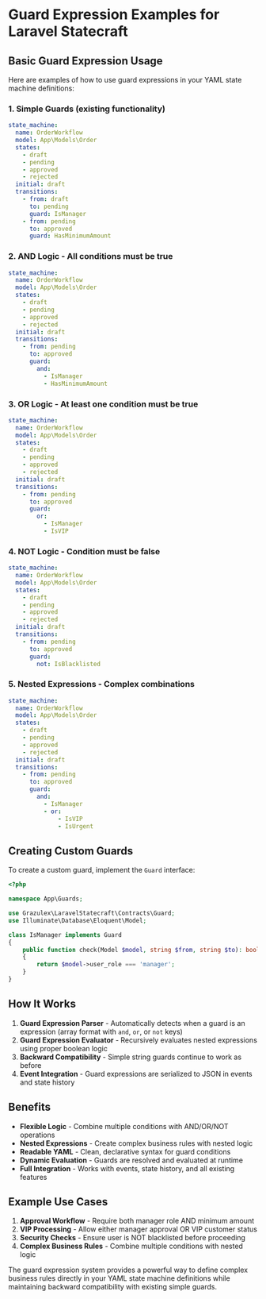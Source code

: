 # Guard Expression Examples for Laravel Statecraft

## Basic Guard Expression Usage

Here are examples of how to use guard expressions in your YAML state machine definitions:

### 1. Simple Guards (existing functionality)
```yaml
state_machine:
  name: OrderWorkflow
  model: App\Models\Order
  states:
    - draft
    - pending
    - approved
    - rejected
  initial: draft
  transitions:
    - from: draft
      to: pending
      guard: IsManager
    - from: pending
      to: approved  
      guard: HasMinimumAmount
```

### 2. AND Logic - All conditions must be true
```yaml
state_machine:
  name: OrderWorkflow
  model: App\Models\Order
  states:
    - draft
    - pending
    - approved
    - rejected
  initial: draft
  transitions:
    - from: pending
      to: approved
      guard:
        and:
          - IsManager
          - HasMinimumAmount
```

### 3. OR Logic - At least one condition must be true
```yaml
state_machine:
  name: OrderWorkflow
  model: App\Models\Order
  states:
    - draft
    - pending
    - approved
    - rejected
  initial: draft
  transitions:
    - from: pending
      to: approved
      guard:
        or:
          - IsManager
          - IsVIP
```

### 4. NOT Logic - Condition must be false
```yaml
state_machine:
  name: OrderWorkflow
  model: App\Models\Order
  states:
    - draft
    - pending
    - approved
    - rejected
  initial: draft
  transitions:
    - from: pending
      to: approved
      guard:
        not: IsBlacklisted
```

### 5. Nested Expressions - Complex combinations
```yaml
state_machine:
  name: OrderWorkflow
  model: App\Models\Order
  states:
    - draft
    - pending
    - approved
    - rejected
  initial: draft
  transitions:
    - from: pending
      to: approved
      guard:
        and:
          - IsManager
          - or:
              - IsVIP
              - IsUrgent
```

## Creating Custom Guards

To create a custom guard, implement the `Guard` interface:

```php
<?php

namespace App\Guards;

use Grazulex\LaravelStatecraft\Contracts\Guard;
use Illuminate\Database\Eloquent\Model;

class IsManager implements Guard
{
    public function check(Model $model, string $from, string $to): bool
    {
        return $model->user_role === 'manager';
    }
}
```

## How It Works

1. **Guard Expression Parser** - Automatically detects when a guard is an expression (array format with `and`, `or`, or `not` keys)
2. **Guard Expression Evaluator** - Recursively evaluates nested expressions using proper boolean logic
3. **Backward Compatibility** - Simple string guards continue to work as before
4. **Event Integration** - Guard expressions are serialized to JSON in events and state history

## Benefits

- **Flexible Logic** - Combine multiple conditions with AND/OR/NOT operations
- **Nested Expressions** - Create complex business rules with nested logic
- **Readable YAML** - Clean, declarative syntax for guard conditions
- **Dynamic Evaluation** - Guards are resolved and evaluated at runtime
- **Full Integration** - Works with events, state history, and all existing features

## Example Use Cases

1. **Approval Workflow** - Require both manager role AND minimum amount
2. **VIP Processing** - Allow either manager approval OR VIP customer status
3. **Security Checks** - Ensure user is NOT blacklisted before proceeding
4. **Complex Business Rules** - Combine multiple conditions with nested logic

The guard expression system provides a powerful way to define complex business rules directly in your YAML state machine definitions while maintaining backward compatibility with existing simple guards.

